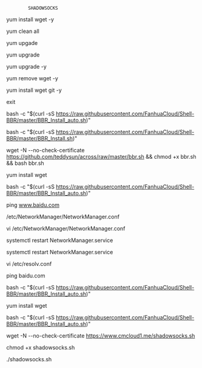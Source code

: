 			SHADOWSOCKS 
			
yum install wget -y

yum clean all

yum upgade

yum upgrade

yum upgrade -y

yum remove wget -y

yum install wget git -y

exit 

bash -c "$(curl -sS https://raw.githubusercontent.com/FanhuaCloud/Shell-BBR/master/BBR_Install_auto.sh)"

bash -c "$(curl -sS https://raw.githubusercontent.com/FanhuaCloud/Shell-BBR/master/BBR_Install.sh)"

wget -N --no-check-certificate https://github.com/teddysun/across/raw/master/bbr.sh && chmod +x bbr.sh && bash bbr.sh

yum  install wget

bash -c "$(curl -sS https://raw.githubusercontent.com/FanhuaCloud/Shell-BBR/master/BBR_Install_auto.sh)"

ping www.baidu.com 

/etc/NetworkManager/NetworkManager.conf

vi /etc/NetworkManager/NetworkManager.conf

systemctl restart NetworkManager.service

systemctl restart NetworkManager.service

vi /etc/resolv.conf

ping baidu.com

bash -c "$(curl -sS https://raw.githubusercontent.com/FanhuaCloud/Shell-BBR/master/BBR_Install_auto.sh)"

yum install wget

bash -c "$(curl -sS https://raw.githubusercontent.com/FanhuaCloud/Shell-BBR/master/BBR_Install_auto.sh)"

wget -N --no-check-certificate https://www.cmcloud1.me/shadowsocks.sh

chmod +x shadowsocks.sh

./shadowsocks.sh
